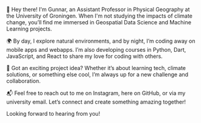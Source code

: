 👋 Hey there! I'm Gunnar, an Assistant Professor in Physical Geography at the University of Groningen. When I'm not studying the impacts of climate change, you’ll find me immersed in Geospatial Data Science and Machine Learning projects.

🌍 By day, I explore natural environments, and by night, I’m coding away on mobile apps and webapps. I’m also developing courses in Python, Dart, JavaScript, and React to share my love for coding with others.

🚀 Got an exciting project idea? Whether it’s about learning tech, climate solutions, or something else cool, I’m always up for a new challenge and collaboration.

📬 Feel free to reach out to me on Instagram, here on GitHub, or via my university email. Let’s connect and create something amazing together!

Looking forward to hearing from you!

<!---
DrGunnarMallon/DrGunnarMallon is a ✨ special ✨ repository because its `README.md` (this file) appears on your GitHub profile.
You can click the Preview link to take a look at your changes.
--->
